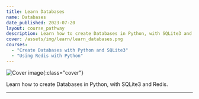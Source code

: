 ```yaml
---
title: Learn Databases
name: Databases
date_published: 2023-07-20
layout: course_pathway
description: Learn how to create Databases in Python, with SQLite3 and Redis.
cover: /assets/img/learn/learn_databases.png
courses:
  - "Create Databases with Python and SQLite3"
  - "Using Redis with Python"
---
```


![Cover image]({{page.cover}}){:class="cover"}

Learn how to create Databases in Python, with SQLite3 and Redis.

---
